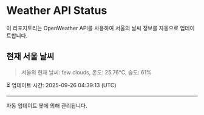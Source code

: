 
# Weather API Status

이 리포지토리는 OpenWeather API를 사용하여 서울의 날씨 정보를 자동으로 업데이트합니다.

## 현재 서울 날씨
> 서울의 현재 날씨: few clouds, 온도: 25.76°C, 습도: 61%

⏳ 업데이트 시간: 2025-09-26 04:39:13 (UTC)

---
자동 업데이트 봇에 의해 관리됩니다.
